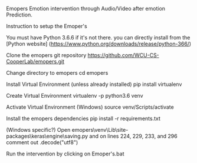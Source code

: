 Emopers
Emotion intervention through Audio/Video after emotion Prediction.

Instruction to setup the Emoper's

You must have Python 3.6.6 if it's not there.
you can directly install from the [Python website] (https://www.python.org/downloads/release/python-366/)

Clone the emopers git repository
https://github.com/WCU-CS-CooperLab/emopers.git

Change directory to emopers
cd emopers

Install Virtual Environment (unless already installed)
pip install virtualenv       

Create Virtual Environment
virtualenv -p python3.6 venv

Activate  Virtual Environment (Windows)
source venv/Scripts/activate

Install the emopers dependencies
pip install -r requirements.txt

(Windows specific?)
Open emopers\venv\Lib\site-packages\keras\engine\saving.py and on lines 224, 229, 233, and 296 comment out .decode("utf8") 

Run the intervention by clicking on Emoper's.bat

